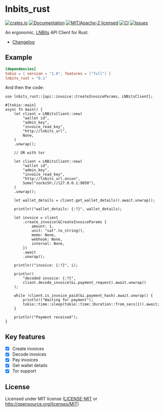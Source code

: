 # lnbits_rust

[![crates.io](https://img.shields.io/crates/v/lnbits_rust.svg)](https://crates.io/crates/lnbits_rust)
[![Documentation](https://docs.rs/lnbits_rust/badge.svg)](https://docs.rs/lnbits_rust)
[![MIT/Apache-2 licensed](https://img.shields.io/crates/l/lnbits_rust.svg)](./LICENSE.txt)
[![CI](https://github.com/0xtlt/lnbits_rust/actions/workflows/checks.yml/badge.svg)](https://github.com/0xtlt/lnbits_rust/actions/workflows/checks.yml)
[![Issues](https://img.shields.io/github/issues/0xtlt/lnbits_rust)](https://img.shields.io/github/issues/0xtlt/lnbits_rust)

An ergonomic, [LNBits](https://lnbits.com/) API Client for Rust.

- [Changelog](CHANGELOG.md)

## Example

```toml
[dependencies]
tokio = { version = "1.0", features = ["full"] }
lnbits_rust = "0.1"
```

And then the code:

```rust,norun
use lnbits_rust::{api::invoice::CreateInvoiceParams, LNBitsClient};

#[tokio::main]
async fn main() {
    let client = LNBitsClient::new(
        "wallet id",
        "admin_key",
        "invoice_read_key",
        "http://lnbits_url",
        None,
    )
    .unwrap();

    // OR with tor

    let client = LNBitsClient::new(
        "wallet id",
        "admin_key",
        "invoice_read_key",
        "http://lnbits_url.onion",
        Some("socks5h://127.0.0.1:9050"),
    )
    .unwrap();

    let wallet_details = client.get_wallet_details().await.unwrap();

    println!("wallet_details: {:?}", wallet_details);

    let invoice = client
        .create_invoice(&CreateInvoiceParams {
            amount: 1,
            unit: "sat".to_string(),
            memo: None,
            webhook: None,
            internal: None,
        })
        .await
        .unwrap();

    println!("invoice: {:?}", i);

    println!(
        "decoded invoice: {:?}",
        client.decode_invoice(&i.payment_request).await.unwrap()
    );

    while !client.is_invoice_paid(&i.payment_hash).await.unwrap() {
        println!("Waiting for payment");
        tokio::time::sleep(tokio::time::Duration::from_secs(1)).await;
    }

    println!("Payment received");
}

```

## Key features

- [x] Create invoices
- [x] Decode invoices
- [x] Pay invoices
- [x] Get wallet details
- [x] Tor support

## License

Licensed under MIT license ([LICENSE-MIT](LICENSE-MIT) or <http://opensource.org/licenses/MIT>)
